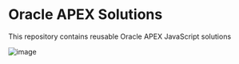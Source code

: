 # Oracle APEX Solutions
This repository contains reusable Oracle APEX  JavaScript solutions

![image](https://github.com/user-attachments/assets/73664665-20ee-41c7-a72e-f995eab10c83)
